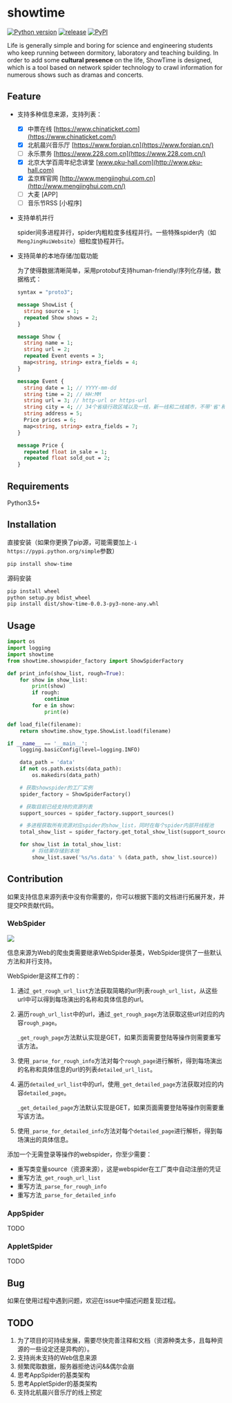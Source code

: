 # showtime

[![Python version](https://img.shields.io/badge/Python-3.5+-brightgreen.svg)](https://github.com/barrierye/showtime#requirements) [![release](https://img.shields.io/github/v/tag/barrierye/showtime?label=release)](https://github.com/barrierye/showtime/releases) [![PyPI](https://img.shields.io/pypi/v/show-time)](https://pypi.org/project/show-time/#files)

Life is generally simple and boring for science and engineering students who keep running between dormitory, laboratory and teaching building. In order to add some __cultural presence__ on the life, ShowTime is designed, which is a tool based on network spider technology to crawl information for numerous shows such as dramas and concerts.

## Feature

- 支持多种信息来源，支持列表：
  - [x] 中票在线 [https://www.chinaticket.com](https://www.chinaticket.com/)
  - [x] 北航晨兴音乐厅 [https://www.forqian.cn](https://www.forqian.cn/)
  - [ ] 永乐票务 [https://www.228.com.cn](https://www.228.com.cn/)
  - [x] 北京大学百周年纪念讲堂 [www.pku-hall.com](http://www.pku-hall.com)
  - [x] 孟京辉官网 [http://www.mengjinghui.com.cn](http://www.mengjinghui.com.cn/)
  - [ ] 大麦 [APP]
  - [ ] 音乐节RSS [小程序]
  
- 支持单机并行

  spider间多进程并行，spider内粗粒度多线程并行。一些特殊spider内（如`MengJingHuiWebsite`）细粒度协程并行。

- 支持简单的本地存储/加载功能

  为了使得数据清晰简单，采用protobuf支持human-friendly/序列化存储，数据格式：
  
  ```protobuf
  syntax = "proto3";
  
  message ShowList {
    string source = 1;
    repeated Show shows = 2;
  }
  
  message Show {
    string name = 1;
    string url = 2;
    repeated Event events = 3;
    map<string, string> extra_fields = 4;
  }
  
  message Event {
    string date = 1; // YYYY-mm-dd
    string time = 2; // HH:MM
    string url = 3; // http-url or https-url
    string city = 4; // 34个省级行政区域以及一线，新一线和二线城市，不带'省'和'市'等后缀，2-3个字
    string address = 5;
    Price prices = 6;
    map<string, string> extra_fields = 7;
  }
  
  message Price {
    repeated float in_sale = 1;
    repeated float sold_out = 2;
  }
  ```

## Requirements

Python3.5+

## Installation

直接安装（如果你更换了pip源，可能需要加上`-i https://pypi.python.org/simple`参数）

```bash
pip install show-time
```

源码安装

```bash
pip install wheel
python setup.py bdist_wheel
pip install dist/show-time-0.0.3-py3-none-any.whl
```

## Usage

```python
import os
import logging
import showtime
from showtime.showspider_factory import ShowSpiderFactory

def print_info(show_list, rough=True):
    for show in show_list:
        print(show)
        if rough:
            continue
        for e in show:
            print(e)

def load_file(filename):
    return showtime.show_type.ShowList.load(filename)

if __name__ == '__main__':
    logging.basicConfig(level=logging.INFO)

    data_path = 'data'
    if not os.path.exists(data_path):
        os.makedirs(data_path)

    # 获取showspider的工厂实例
    spider_factory = ShowSpiderFactory()

    # 获取目前已经支持的资源列表
    support_sources = spider_factory.support_sources()

    # 多进程获取所有资源对应spider的show_list，同时在每个spider内部开线程池
    total_show_list = spider_factory.get_total_show_list(support_sources, is_parallel=True)

    for show_list in total_show_list:
        # 将结果存储到本地
        show_list.save('%s/%s.data' % (data_path, show_list.source))
```

## Contribution

如果支持信息来源列表中没有你需要的，你可以根据下面的文档进行拓展开发，并提交PR贡献代码。

### WebSpider

![](https://tva1.sinaimg.cn/large/006y8mN6gy1g87bdn9ix7j30lp0gwjre.jpg)

信息来源为Web的爬虫类需要继承WebSpider基类，WebSpider提供了一些默认方法和并行支持。

WebSpider是这样工作的：
1. 通过`_get_rough_url_list`方法获取简略的url列表`rough_url_list`，从这些url中可以得到每场演出的名称和具体信息的url。

2. 遍历`rough_url_list`中的url，通过`_get_rough_page`方法获取这些url对应的内容`rough_page`。

   `_get_rough_page`方法默认实现是GET，如果页面需要登陆等操作则需要重写该方法。

3. 使用`_parse_for_rough_info`方法对每个`rough_page`进行解析，得到每场演出的名称和具体信息的url的列表`detailed_url_list`。

4. 遍历`detailed_url_list`中的url，使用`_get_detailed_page`方法获取对应的内容`detailed_page`。

   `_get_detailed_page`方法默认实现是GET，如果页面需要登陆等操作则需要重写该方法。

5. 使用`_parse_for_detailed_info`方法对每个`detailed_page`进行解析，得到每场演出的具体信息。

添加一个无需登录等操作的webspider，你至少需要：
- 重写类变量source（资源来源），这是webspider在工厂类中自动注册的凭证
- 重写方法`_get_rough_url_list`
- 重写方法`_parse_for_rough_info`
- 重写方法`_parse_for_detailed_info`

### AppSpider

TODO

### AppletSpider

TODO

## Bug

如果在使用过程中遇到问题，欢迎在issue中描述问题复现过程。

## TODO

1. 为了项目的可持续发展，需要尽快完善注释和文档（资源种类太多，且每种资源的一些设定还是异构的）。
2. 支持尚未支持的Web信息来源
3. 频繁爬取数据，服务器拒绝访问&&偶尔会崩
4. 思考AppSpider的基类架构
5. 思考AppletSpider的基类架构
6. 支持北航晨兴音乐厅的线上预定